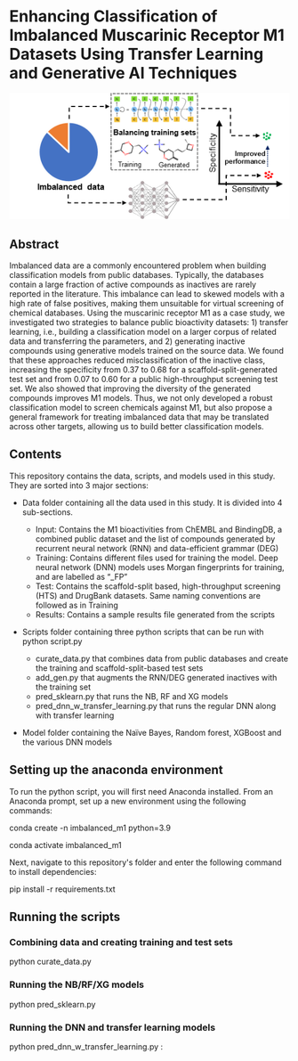 # Enhancing Classification of Imbalanced Muscarinic Receptor M1 Datasets Using Transfer Learning and Generative AI Techniques

 
![Summary](Data/summary.png)

## Abstract
Imbalanced data are a commonly encountered problem when building classification models from public databases. Typically, the databases contain a large fraction of active compounds as inactives are rarely reported in the literature. This imbalance can lead to skewed models with a high rate of false positives, making them unsuitable for virtual screening of chemical databases. Using the muscarinic receptor M1 as a case study, we investigated two strategies to balance public bioactivity datasets: 1) transfer learning, i.e., building a classification model on a larger corpus of related data and transferring the parameters, and 2) generating inactive compounds using generative models trained on the source data. We found that these approaches reduced misclassification of the inactive class, increasing the specificity from 0.37 to 0.68 for a scaffold-split-generated test set and from 0.07 to 0.60 for a public high-throughput screening test set. We also showed that improving the diversity of the generated compounds improves M1 models. Thus, we not only developed a robust classification model to screen chemicals against M1, but also propose a general framework for treating imbalanced data that may be translated across other targets, allowing us to build better classification models. 

## Contents
This repository contains the data, scripts, and models used in this study. They are sorted into 3 major sections:
  +	Data folder containing all the data used in this study. It is divided into 4 sub-sections.
    - Input: Contains the M1 bioactivities from ChEMBL and BindingDB, a combined public dataset and the list of compounds generated by recurrent neural network (RNN) and data-efficient grammar (DEG)
    - Training: Contains different files used for training the model. Deep neural network (DNN) models uses Morgan fingerprints for training, and are labelled as “_FP”
    - Test: Contains the scaffold-split based, high-throughput screening (HTS) and DrugBank datasets. Same naming conventions are followed as in Training
    - Results: Contains a sample results file generated from the scripts

  +	Scripts folder containing three python scripts that can be run with python script.py
    -	curate_data.py that combines data from public databases and create the training and scaffold-split-based test sets
    -	add_gen.py that augments the RNN/DEG generated inactives with the training set
    -	pred_sklearn.py that runs the NB, RF and XG models
    -	pred_dnn_w_transfer_learning.py that runs the regular DNN along with transfer learning

+	Model folder containing the Naïve Bayes, Random forest, XGBoost and the various DNN models

## Setting up the anaconda environment
To run the python script, you will first need Anaconda installed. From an Anaconda prompt, set up a new environment using the following commands:

conda create -n imbalanced_m1 python=3.9

conda activate imbalanced_m1

Next, navigate to this repository's folder and enter the following command to install dependencies:

pip install -r requirements.txt

## Running the scripts

### Combining data and creating training and test sets
python curate_data.py 

### Running the NB/RF/XG models
python pred_sklearn.py

### Running the DNN and transfer learning models
python pred_dnn_w_transfer_learning.py
: 

